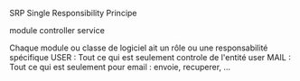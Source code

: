 SRP
Single Responsibility Principe 

module
controller
service

Chaque module ou classe de logiciel ait un rôle ou une responsabilité spécifique
USER : Tout ce qui est seulement controle de l'entité user
MAIL : Tout ce qui est seulement pour email : envoie, recuperer, ...